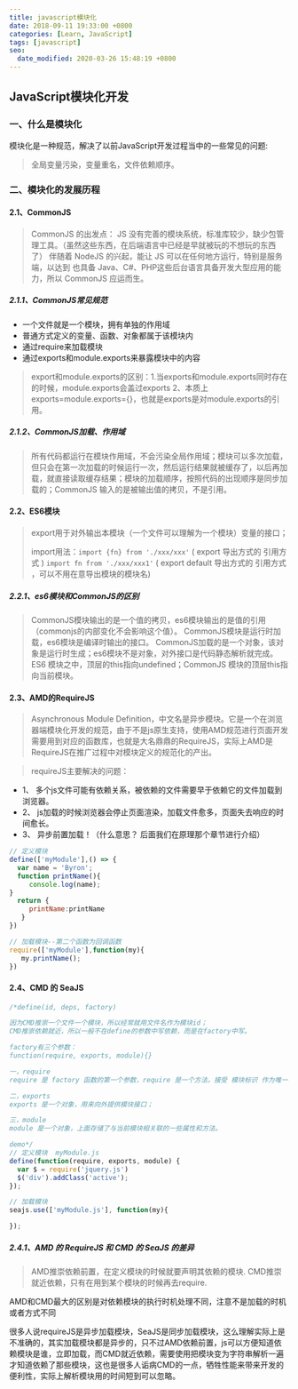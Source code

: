 ```yaml
---
title: javascript模块化
date: 2018-09-11 19:33:00 +0800
categories: [Learn, JavaScript]
tags: [javascript]
seo:
  date_modified: 2020-03-26 15:48:19 +0800
---
```


## JavaScript模块化开发

### 一、什么是模块化

模块化是一种规范，解决了以前JavaScript开发过程当中的一些常见的问题:

> 全局变量污染，变量重名，文件依赖顺序。

### 二、模块化的发展历程

#### 2.1、CommonJS

> CommonJS 的出发点： JS 没有完善的模块系统，标准库较少，缺少包管理工具。（虽然这些东西，在后端语言中已经是早就被玩的不想玩的东西了） 伴随着 NodeJS 的兴起，能让 JS 可以在任何地方运行，特别是服务端，以达到 也具备 Java、C#、PHP这些后台语言具备开发大型应用的能力，所以 CommonJS 应运而生。

##### 2.1.1、CommonJS常见规范

- 一个文件就是一个模块，拥有单独的作用域
- 普通方式定义的变量、函数、对象都属于该模块内
- 通过require来加载模块
- 通过exports和module.exports来暴露模块中的内容

> export和module.exports的区别：1.当exports和module.exports同时存在的时候，module.exports会盖过exports 2、本质上exports=module.exports={}，也就是exports是对module.exports的引用。

##### 2.1.2、CommonJS加载、作用域

> 所有代码都运行在模块作用域，不会污染全局作用域；模块可以多次加载，但只会在第一次加载的时候运行一次，然后运行结果就被缓存了，以后再加载，就直接读取缓存结果；模块的加载顺序，按照代码的出现顺序是同步加载的；CommonJS 输入的是被输出值的拷贝，不是引用。

#### 2.2、ES6模块

> export用于对外输出本模块（一个文件可以理解为一个模块）变量的接口；
>
> import用法：`import {fn} from './xxx/xxx'` ( export 导出方式的 引用方式 ) `import fn from './xxx/xxx1'` ( export default 导出方式的 引用方式 ，可以不用在意导出模块的模块名)

##### 2.2.1、es6模块和CommonJS的区别

> CommonJS模块输出的是一个值的拷贝，es6模块输出的是值的引用（commonjs的内部变化不会影响这个值）。
> CommonJS模块是运行时加载，es6模块是编译时输出的接口。
> CommonJS加载的是一个对象，该对象是运行时生成；es6模块不是对象，对外接口是代码静态解析就完成。
> ES6 模块之中，顶层的this指向undefined；CommonJS 模块的顶层this指向当前模块。

#### 2.3、AMD的RequireJS

> Asynchronous Module Definition，中文名是异步模块。它是一个在浏览器端模块化开发的规范，由于不是js原生支持，使用AMD规范进行页面开发需要用到对应的函数库，也就是大名鼎鼎的RequireJS，实际上AMD是RequireJS在推广过程中对模块定义的规范化的产出。

> requireJS主要解决的问题：

- 1、 多个js文件可能有依赖关系，被依赖的文件需要早于依赖它的文件加载到浏览器。
- 2、 js加载的时候浏览器会停止页面渲染，加载文件愈多，页面失去响应的时间愈长。
- 3、 异步前置加载！（什么意思？ 后面我们在原理那个章节进行介绍）

```javascript
// 定义模块
define(['myModule'],() => {
  var name = 'Byron';
  function printName(){
     console.log(name);
}
  return {
     printName:printName
   }
})

// 加载模块--第二个函数为回调函数
require(['myModule'],function(my){
   my.printName();
})
```

#### 2.4、CMD 的 SeaJS

```javascript
/*define(id, deps, factory)

因为CMD推崇一个文件一个模块，所以经常就用文件名作为模块id；
CMD推崇依赖就近，所以一般不在define的参数中写依赖，而是在factory中写。

factory有三个参数：
function(require, exports, module){}

一，require
require 是 factory 函数的第一个参数，require 是一个方法，接受 模块标识 作为唯一参数，用来获取其他模块提供的接口；

二，exports
exports 是一个对象，用来向外提供模块接口；

三，module
module 是一个对象，上面存储了与当前模块相关联的一些属性和方法。

demo*/
// 定义模块  myModule.js
define(function(require, exports, module) {
  var $ = require('jquery.js')
  $('div').addClass('active');
});

// 加载模块
seajs.use(['myModule.js'], function(my){

});
```

##### 2.4.1、AMD 的 RequireJS 和 CMD 的 SeaJS 的差异

> AMD推崇依赖前置，在定义模块的时候就要声明其依赖的模块. CMD推崇就近依赖，只有在用到某个模块的时候再去require.

AMD和CMD最大的区别是对依赖模块的执行时机处理不同，注意不是加载的时机或者方式不同

很多人说requireJS是异步加载模块，SeaJS是同步加载模块，这么理解实际上是不准确的，其实加载模块都是异步的，只不过AMD依赖前置，js可以方便知道依赖模块是谁，立即加载，而CMD就近依赖，需要使用把模块变为字符串解析一遍才知道依赖了那些模块，这也是很多人诟病CMD的一点，牺牲性能来带来开发的便利性，实际上解析模块用的时间短到可以忽略。